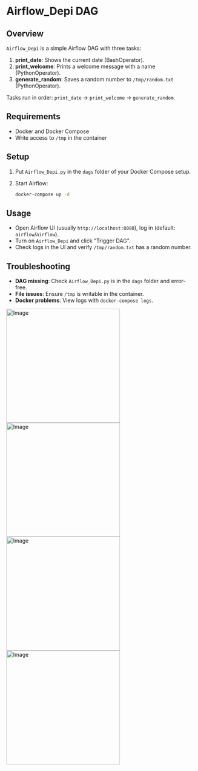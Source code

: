 # Airflow_Depi DAG

## Overview

`Airflow_Depi` is a simple Airflow DAG with three tasks:

1. **print_date**: Shows the current date (BashOperator).
2. **print_welcome**: Prints a welcome message with a name (PythonOperator).
3. **generate_random**: Saves a random number to `/tmp/random.txt` (PythonOperator).

Tasks run in order: `print_date` → `print_welcome` → `generate_random`.

## Requirements

- Docker and Docker Compose
- Write access to `/tmp` in the container

## Setup


1. Put `Airflow_Depi.py` in the `dags` folder of your Docker Compose setup.
2. Start Airflow:

   ```bash
   docker-compose up -d
   ```

## Usage

- Open Airflow UI (usually `http://localhost:8080`), log in (default: `airflow`/`airflow`).
- Turn on `Airflow_Depi` and click "Trigger DAG".
- Check logs in the UI and verify `/tmp/random.txt` has a random number.

## Troubleshooting

- **DAG missing**: Check `Airflow_Depi.py` is in the `dags` folder and error-free.
- **File issues**: Ensure `/tmp` is writable in the container.
- **Docker problems**: View logs with `docker-compose logs`.




<div>
<img width= "300"alt="Image" src="https://github.com/user-attachments/assets/49585790-cc6d-4abc-8a25-1087ce550f8d" />
<img width="300" alt="Image" src="https://github.com/user-attachments/assets/34b524c1-6a63-4650-bc8d-a2d29aac1eb5" />
<img width="300" alt="Image" src="https://github.com/user-attachments/assets/87ec40a8-34e0-4b8c-a128-90702c5190c5" />
<img width="300" alt="Image" src="https://github.com/user-attachments/assets/b08cc719-b5ef-44a2-8cc7-08d82a67928e" />
</div>
